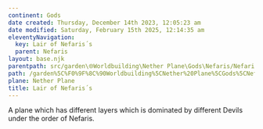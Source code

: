 ```yaml
---
continent: Gods
date created: Thursday, December 14th 2023, 12:05:23 am
date modified: Saturday, February 15th 2025, 12:14:35 am
eleventyNavigation:
  key: Lair of Nefaris´s
  parent: Nefaris
layout: base.njk
parentpath: src/garden\🌐Worldbuilding\Nether Plane\Gods\Nefaris/Nefaris.md
path: /garden%5C%F0%9F%8C%90Worldbuilding%5CNether%20Plane%5CGods%5CNefaris/Lair%20of%20Nefaris%C2%B4s/
plane: Nether Plane
title: Lair of Nefaris´s
---
```


A plane which has different layers which is dominated by different Devils under the order of Nefaris.